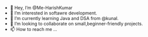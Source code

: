 - 👋 Hey, I’m @Me-HarishKumar
- 👀 I’m interested in softawre development.
- 🌱 I’m currently learning Java and DSA from @kunal.
- 💞️ I’m looking to collaborate on small,beginner-friendly projects.
- 📫 How to reach me ...


